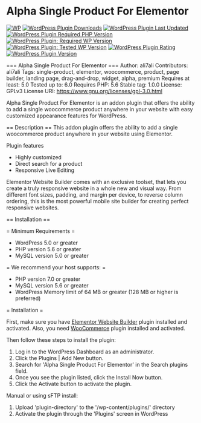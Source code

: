 # Alpha Single Product For Elementor

[![WP](https://img.shields.io/badge/WordPress-%E2%86%92-lightgrey.svg?style=flat-square)](https://wordpress.org/plugins/alpha-single-product-for-elementor/)
[![WordPress Plugin Downloads](https://img.shields.io/wordpress/plugin/dt/alpha-single-product-for-elementor?style=flat-square)](https://wordpress.org/plugins/alpha-single-product-for-elementor/)
[![WordPress Plugin Last Updated](https://img.shields.io/wordpress/plugin/last-updated/alpha-single-product-for-elementor?style=flat-square)](https://wordpress.org/plugins/alpha-single-product-for-elementor/)
[![WordPress Plugin Required PHP Version](https://img.shields.io/wordpress/plugin/required-php/alpha-single-product-for-elementor?style=flat-square)](https://wordpress.org/plugins/alpha-single-product-for-elementor/)
[![WordPress Plugin: Required WP Version](https://img.shields.io/wordpress/plugin/wp-version/alpha-single-product-for-elementor?style=flat-square)](https://wordpress.org/plugins/alpha-single-product-for-elementor/)
[![WordPress Plugin: Tested WP Version](https://img.shields.io/wordpress/plugin/tested/alpha-single-product-for-elementor?style=flat-square)](https://wordpress.org/plugins/alpha-single-product-for-elementor/)
[![WordPress Plugin Rating](https://img.shields.io/wordpress/plugin/stars/alpha-single-product-for-elementor?style=flat-square)](https://wordpress.org/plugins/alpha-single-product-for-elementor/)
[![WordPress Plugin Version](https://img.shields.io/wordpress/plugin/v/alpha-single-product-for-elementor?style=flat-square)](https://wordpress.org/plugins/alpha-single-product-for-elementor/)

=== Alpha Single Product For Elementor ===
Author: ali7ali
Contributors: ali7ali
Tags: single-product, elementor, woocommerce, product, page builder, landing page, drag-and-drop, widget, alpha, premium
Requires at least: 5.0
Tested up to: 6.0
Requires PHP: 5.6
Stable tag: 1.0.0
License: GPLv3
License URI: https://www.gnu.org/licenses/gpl-3.0.html

Alpha Single Product For Elementor is an addon plugin that offers the ability to add a single woocommerce product anywhere in your website with easy customized appearance features for WordPress.

== Description ==
This addon plugin offers the ability to add a single woocommerce product anywhere in your website using Elementor.

Plugin features

- Highly customized
- Direct search for a product
- Responsive Live Editing

Elementor Website Builder comes with an exclusive toolset, that lets you create a truly responsive website in a whole new and visual way. From different font sizes, padding, and margin per device, to reverse column ordering, this is the most powerful mobile site builder for creating perfect responsive websites.

== Installation ==

= Minimum Requirements =

- WordPress 5.0 or greater
- PHP version 5.6 or greater
- MySQL version 5.0 or greater

= We recommend your host supports: =

- PHP version 7.0 or greater
- MySQL version 5.6 or greater
- WordPress Memory limit of 64 MB or greater (128 MB or higher is preferred)

= Installation =

First, make sure you have [Elementor Website Builder](https://wordpress.org/plugins/elementor/) plugin installed and activated.
Also, you need [WooCommerce](https://wordpress.org/plugins/woocommerce/) plugin installed and activated.

Then follow these steps to install the plugin:

1. Log in to the WordPress Dashboard as an administrator.
2. Click the Plugins | Add New button.
3. Search for 'Alpha Single Product For Elementor' in the Search plugins field.
4. Once you see the plugin listed, click the Install Now button.
5. Click the Activate button to activate the plugin.

Manual or using sFTP install:

1.  Upload 'plugin-directory' to the '/wp-content/plugins/' directory
2.  Activate the plugin through the 'Plugins' screen in WordPress
